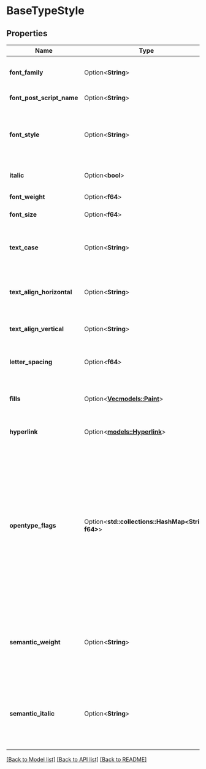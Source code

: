 # BaseTypeStyle

## Properties

Name | Type | Description | Notes
------------ | ------------- | ------------- | -------------
**font_family** | Option<**String**> | Font family of text (standard name). | [optional]
**font_post_script_name** | Option<**String**> | PostScript font name. | [optional]
**font_style** | Option<**String**> | Describes visual weight or emphasis, such as Bold or Italic. | [optional]
**italic** | Option<**bool**> | Whether or not text is italicized. | [optional][default to false]
**font_weight** | Option<**f64**> | Numeric font weight. | [optional]
**font_size** | Option<**f64**> | Font size in px. | [optional]
**text_case** | Option<**String**> | Text casing applied to the node, default is the original casing. | [optional]
**text_align_horizontal** | Option<**String**> | Horizontal text alignment as string enum. | [optional]
**text_align_vertical** | Option<**String**> | Vertical text alignment as string enum. | [optional]
**letter_spacing** | Option<**f64**> | Space between characters in px. | [optional]
**fills** | Option<[**Vec<models::Paint>**](Paint.md)> | An array of fill paints applied to the characters. | [optional]
**hyperlink** | Option<[**models::Hyperlink**](Hyperlink.md)> | Link to a URL or frame. | [optional]
**opentype_flags** | Option<**std::collections::HashMap<String, f64>**> | A map of OpenType feature flags to 1 or 0, 1 if it is enabled and 0 if it is disabled. Note that some flags aren't reflected here. For example, SMCP (small caps) is still represented by the `textCase` field. | [optional]
**semantic_weight** | Option<**String**> | Indicates how the font weight was overridden when there is a text style override. | [optional]
**semantic_italic** | Option<**String**> | Indicates how the font style was overridden when there is a text style override. | [optional]

[[Back to Model list]](../README.md#documentation-for-models) [[Back to API list]](../README.md#documentation-for-api-endpoints) [[Back to README]](../README.md)


